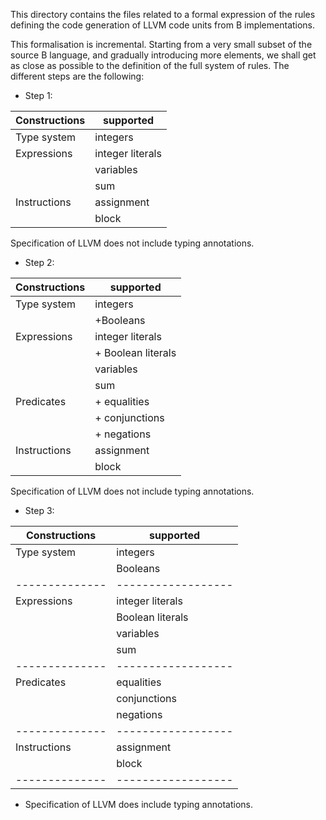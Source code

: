 This directory contains the files related to a formal expression of the rules
defining the code generation of LLVM code units from B implementations.

This formalisation is incremental. Starting from a very small subset of the
source B language, and gradually introducing more elements, we shall get as
close as possible to the definition of the full system of rules. The different
steps are the following:

- Step 1:

| Constructions| supported        |
|--------------|------------------|
| Type system  | integers         |
| Expressions  | integer literals |
|              | variables        |
|              | sum              |
| Instructions | assignment       |
|              | block            |

Specification of LLVM does not include typing annotations.

- Step 2:

| Constructions| supported        |
|--------------|------------------|
| Type system  | integers           |
|      	       | +Booleans	        |
| Expressions  | integer literals   |
|              | + Boolean literals |
|              | variables          |
|              | sum                |
| Predicates   | + equalities       |
|              | + conjunctions     |
|              | + negations        |
| Instructions | assignment         |
|              | block              |

Specification of LLVM does not include typing annotations.

- Step 3:

| Constructions| supported        |
|--------------|------------------|
| Type system  | integers         |
|      	       | Booleans	      |
|--------------|------------------|
| Expressions  | integer literals |
|              | Boolean literals |
|              | variables        |
|              | sum              |
|--------------|------------------|
| Predicates   | equalities       |
|              | conjunctions     |
|              | negations        |
|--------------|------------------|
| Instructions | assignment       |
|              | block            |
|--------------|------------------|

+ Specification of LLVM does include typing annotations.

